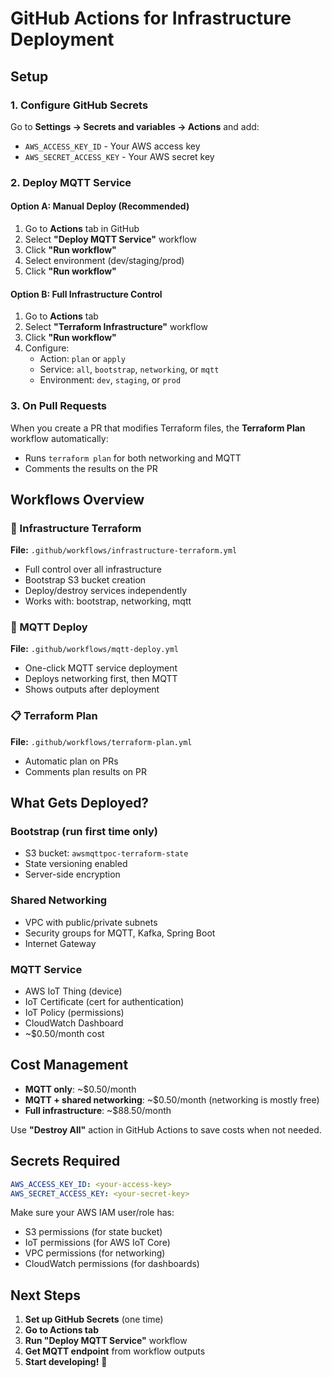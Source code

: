 # GitHub Actions for Infrastructure Deployment

## Setup

### 1. Configure GitHub Secrets

Go to **Settings → Secrets and variables → Actions** and add:

- `AWS_ACCESS_KEY_ID` - Your AWS access key
- `AWS_SECRET_ACCESS_KEY` - Your AWS secret key

### 2. Deploy MQTT Service

#### Option A: Manual Deploy (Recommended)
1. Go to **Actions** tab in GitHub
2. Select **"Deploy MQTT Service"** workflow
3. Click **"Run workflow"**
4. Select environment (dev/staging/prod)
5. Click **"Run workflow"**

#### Option B: Full Infrastructure Control
1. Go to **Actions** tab
2. Select **"Terraform Infrastructure"** workflow
3. Click **"Run workflow"**
4. Configure:
   - Action: `plan` or `apply`
   - Service: `all`, `bootstrap`, `networking`, or `mqtt`
   - Environment: `dev`, `staging`, or `prod`

### 3. On Pull Requests

When you create a PR that modifies Terraform files, the **Terraform Plan** workflow automatically:
- Runs `terraform plan` for both networking and MQTT
- Comments the results on the PR

## Workflows Overview

### 🔧 Infrastructure Terraform
**File:** `.github/workflows/infrastructure-terraform.yml`
- Full control over all infrastructure
- Bootstrap S3 bucket creation
- Deploy/destroy services independently
- Works with: bootstrap, networking, mqtt

### 🚀 MQTT Deploy
**File:** `.github/workflows/mqtt-deploy.yml`
- One-click MQTT service deployment
- Deploys networking first, then MQTT
- Shows outputs after deployment

### 📋 Terraform Plan
**File:** `.github/workflows/terraform-plan.yml`
- Automatic plan on PRs
- Comments plan results on PR

## What Gets Deployed?

### Bootstrap (run first time only)
- S3 bucket: `awsmqttpoc-terraform-state`
- State versioning enabled
- Server-side encryption

### Shared Networking
- VPC with public/private subnets
- Security groups for MQTT, Kafka, Spring Boot
- Internet Gateway

### MQTT Service
- AWS IoT Thing (device)
- IoT Certificate (cert for authentication)
- IoT Policy (permissions)
- CloudWatch Dashboard
- ~$0.50/month cost

## Cost Management

- **MQTT only**: ~$0.50/month
- **MQTT + shared networking**: ~$0.50/month (networking is mostly free)
- **Full infrastructure**: ~$88.50/month

Use **"Destroy All"** action in GitHub Actions to save costs when not needed.

## Secrets Required

```yaml
AWS_ACCESS_KEY_ID: <your-access-key>
AWS_SECRET_ACCESS_KEY: <your-secret-key>
```

Make sure your AWS IAM user/role has:
- S3 permissions (for state bucket)
- IoT permissions (for AWS IoT Core)
- VPC permissions (for networking)
- CloudWatch permissions (for dashboards)

## Next Steps

1. **Set up GitHub Secrets** (one time)
2. **Go to Actions tab**
3. **Run "Deploy MQTT Service"** workflow
4. **Get MQTT endpoint** from workflow outputs
5. **Start developing!** 🎉




